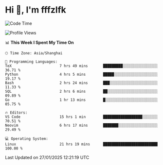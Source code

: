 # Hi 👋, I'm fffzlfk

<!--START_SECTION:waka-->
![Code Time](http://img.shields.io/badge/Code%20Time-1%2C201%20hrs%2031%20mins-blue)

![Profile Views](http://img.shields.io/badge/Profile%20Views-0-blue)

📊 **This Week I Spent My Time On** 

```text
🕑︎ Time Zone: Asia/Shanghai

💬 Programming Languages: 
TeX                      7 hrs 49 mins       █████████░░░░░░░░░░░░░░░░   36.71 % 
Python                   4 hrs 5 mins        █████░░░░░░░░░░░░░░░░░░░░   19.17 % 
Bash                     2 hrs 24 mins       ███░░░░░░░░░░░░░░░░░░░░░░   11.33 % 
SQL                      2 hrs 6 mins        ██░░░░░░░░░░░░░░░░░░░░░░░   09.89 % 
Go                       1 hr 13 mins        █░░░░░░░░░░░░░░░░░░░░░░░░   05.75 % 

🔥 Editors: 
VS Code                  15 hrs 1 min        ██████████████████░░░░░░░   70.51 % 
Neovim                   6 hrs 17 mins       ███████░░░░░░░░░░░░░░░░░░   29.49 % 

💻 Operating System: 
Linux                    21 hrs 19 mins      █████████████████████████   100.00 % 
```


 Last Updated on 27/01/2025 12:21:19 UTC
<!--END_SECTION:waka-->
